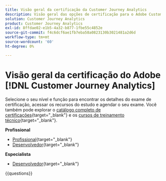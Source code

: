 ```yaml
---
title: Visão geral da certificação da Customer Journey Analytics
description: Visão geral das opções de certificação para o Adobe Customer Journey Analytics
solution: Customer Journey Analytics
product: Customer Journey Analytics
exl-id: 8ffdae02-e1b5-4a32-b877-1fbe55c4852e
source-git-commit: f4c6dcf6ae1fb7eba58a0823130b3021481a2d6d
workflow-type: tm+mt
source-wordcount: '60'
ht-degree: 0%

---
```


# Visão geral da certificação do Adobe [!DNL Customer Journey Analytics]

Selecione o seu nível e função para encontrar os detalhes do exame de certificação, acessar os recursos do estudo e agendar o seu exame. Você também pode explorar o [catálogo completo de certificações](https://certification.adobe.com/certifications){target="_blank"} e os [cursos de treinamento técnico](https://certification.adobe.com/courses/?/courses){target="_blank"}.

**Profissional**

* [Profissional](https://certification.adobe.com/certification/customer-journey-analytics-business-practitioner-professional){target="_blank"} <!--AD0-E608-->
* [Desenvolvedor](https://certification.adobe.com/certification/Adobe-Customer-Journey-Analytics-Developer-Professional){target="_blank"} <!--AD0-E610-->

**Especialista**

* [Desenvolvedor](https://certification.adobe.com/certification/customer-journey-analytics-developer-expert){target="_blank"} <!--AD0-E604-->

{{questions}}

